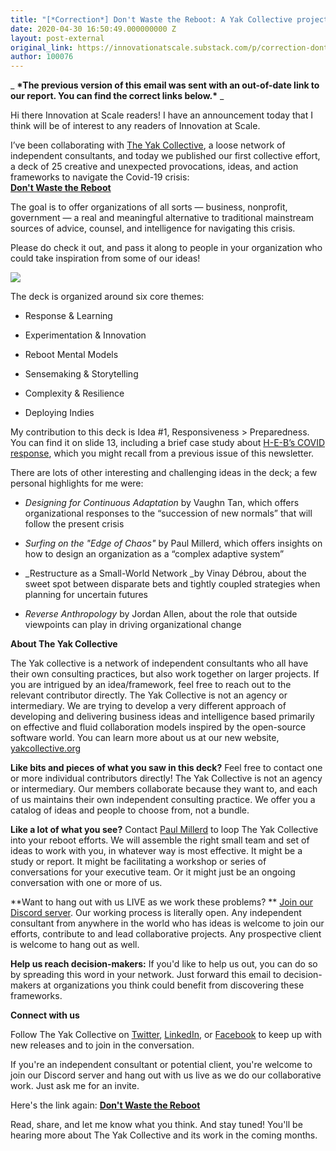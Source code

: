 ```yaml
---
title: "[*Correction*] Don't Waste the Reboot: A Yak Collective project"
date: 2020-04-30 16:50:49.000000000 Z
layout: post-external
original_link: https://innovationatscale.substack.com/p/correction-dont-waste-the-reboot
author: 100076
---
```


_ **\*The previous version of this email was sent with an out-of-date link to our report. You can find the correct links below.\*** _

Hi there Innovation at Scale readers! I have an announcement today that I think will be of interest to any readers of Innovation at Scale.

I’ve been collaborating with [The Yak Collective](https://yakcollective.org/), a loose network of independent consultants, and today we published our first collective effort, a deck of 25 creative and unexpected provocations, ideas, and action frameworks to navigate the Covid-19 crisis:  
**[Don't Waste the Reboot](https://yakcollective.org/projects/yak-wisdom)**

The goal is to offer organizations of all sorts — business, nonprofit, government — a real and meaningful alternative to traditional mainstream sources of advice, counsel, and intelligence for navigating this crisis.

Please do check it out, and pass it along to people in your organization who could take inspiration from some of our ideas!

 [![](https://substackcdn.com/image/fetch/w_1456,c_limit,f_auto,q_auto:good,fl_progressive:steep/https%3A%2F%2Fbucketeer-e05bbc84-baa3-437e-9518-adb32be77984.s3.amazonaws.com%2Fpublic%2Fimages%2Fef6a903d-91d9-4345-a335-5fbfd15cc81b_1227x676.png)](https://substackcdn.com/image/fetch/f_auto,q_auto:good,fl_progressive:steep/https%3A%2F%2Fbucketeer-e05bbc84-baa3-437e-9518-adb32be77984.s3.amazonaws.com%2Fpublic%2Fimages%2Fef6a903d-91d9-4345-a335-5fbfd15cc81b_1227x676.png)

The deck is organized around six core themes:

- Response & Learning

- Experimentation & Innovation

- Reboot Mental Models

- Sensemaking & Storytelling

- Complexity & Resilience

- Deploying Indies

My contribution to this deck is Idea #1, Responsiveness \> Preparedness. You can find it on slide 13, including a brief case study about [H-E-B’s COVID response](https://www.texasmonthly.com/food/heb-prepared-coronavirus-pandemic/), which you might recall from a previous issue of this newsletter.

There are lots of other interesting and challenging ideas in the deck; a few personal highlights for me were:

- _Designing for Continuous Adaptation_ by Vaughn Tan, which offers organizational responses to the “succession of new normals” that will follow the present crisis

- _Surfing on the "Edge of Chaos"_ by Paul Millerd, which offers insights on how to design an organization as a “complex adaptive system”

- _Restructure as a Small-World Network _by Vinay Débrou, about the sweet spot between disparate bets and tightly coupled strategies when planning for uncertain futures

- _Reverse Anthropology_ by Jordan Allen, about the role that outside viewpoints can play in driving organizational change  

**About The Yak Collective**

The Yak collective is a network of independent consultants who all have their own consulting practices, but also work together on larger projects. If you are intrigued by an idea/framework, feel free to reach out to the relevant contributor directly. The Yak Collective is not an agency or intermediary. We are trying to develop a very different approach of developing and delivering business ideas and intelligence based primarily on effective and fluid collaboration models inspired by the open-source software world. You can learn more about us at our new website, [yakcollective.org](https://yakcollective.org/)

**Like bits and pieces of what you saw in this deck?**  Feel free to contact one or more individual contributors directly! The Yak Collective is not an agency or intermediary. Our members collaborate because they want to, and each of us maintains their own independent consulting practice. We offer you a catalog of ideas and people to choose from, not a bundle.

**Like a lot of what you see?**  Contact [Paul Millerd](mailto:pmillerd@gmail.com) to loop The Yak Collective into your reboot efforts. We will assemble the right small team and set of ideas to work with you, in whatever way is most effective. It might be a study or report. It might be facilitating a workshop or series of conversations for your executive team. Or it might just be an ongoing conversation with one or more of us.

**Want to hang out with us LIVE as we work these problems? ** [Join our Discord server](https://discord.gg/Es8AkeC). Our working process is literally open. Any independent consultant from anywhere in the world who has ideas is welcome to join our efforts, contribute to and lead collaborative projects. Any prospective client is welcome to hang out as well.

**Help us reach decision-makers:**  If you'd like to help us out, you can do so by spreading this word in your network. Just forward this email to decision-makers at organizations you think could benefit from discovering these frameworks.

**Connect with us**

Follow The Yak Collective on [Twitter](https://twitter.com/yak_collective), [LinkedIn](https://www.linkedin.com/company/yak-collective), or [Facebook](https://www.facebook.com/The-Yak-Collective-115005446854705) to keep up with new releases and to join in the conversation.

If you're an independent consultant or potential client, you're welcome to join our Discord server and hang out with us live as we do our collaborative work. Just ask me for an invite.

Here's the link again: **[Don't Waste the Reboot](https://yakcollective.org/projects/yak-wisdom)**

Read, share, and let me know what you think. And stay tuned! You'll be hearing more about The Yak Collective and its work in the coming months.

